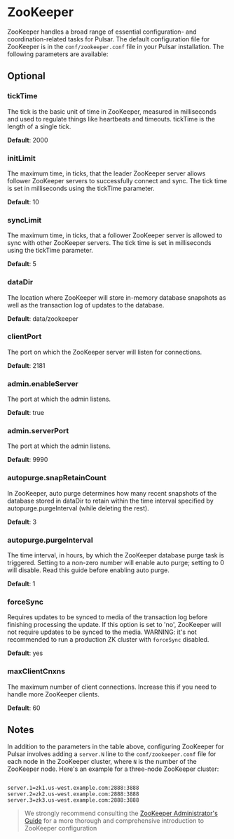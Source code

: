 # ZooKeeper

ZooKeeper handles a broad range of essential configuration- and coordination-related tasks for Pulsar. The default configuration file for ZooKeeper is in the `conf/zookeeper.conf` file in your Pulsar installation. The following parameters are available:

## Optional

### tickTime

The tick is the basic unit of time in ZooKeeper, measured in milliseconds and used to regulate things like heartbeats and timeouts. tickTime is the length of a single tick.

**Default**: 2000

### initLimit

The maximum time, in ticks, that the leader ZooKeeper server allows follower ZooKeeper servers to successfully connect and sync. The tick time is set in milliseconds using the tickTime parameter.

**Default**: 10

### syncLimit

The maximum time, in ticks, that a follower ZooKeeper server is allowed to sync with other ZooKeeper servers. The tick time is set in milliseconds using the tickTime parameter.

**Default**: 5

### dataDir

The location where ZooKeeper will store in-memory database snapshots as well as the transaction log of updates to the database.

**Default**: data/zookeeper

### clientPort

The port on which the ZooKeeper server will listen for connections.

**Default**: 2181

### admin.enableServer

The port at which the admin listens.

**Default**: true

### admin.serverPort

The port at which the admin listens.

**Default**: 9990

### autopurge.snapRetainCount

In ZooKeeper, auto purge determines how many recent snapshots of the database stored in dataDir to retain within the time interval specified by autopurge.purgeInterval (while deleting the rest).

**Default**: 3

### autopurge.purgeInterval

The time interval, in hours, by which the ZooKeeper database purge task is triggered. Setting to a non-zero number will enable auto purge; setting to 0 will disable. Read this guide before enabling auto purge.

**Default**: 1

### forceSync

Requires updates to be synced to media of the transaction log before finishing processing the update. If this option is set to 'no', ZooKeeper will not require updates to be synced to the media. WARNING: it's not recommended to run a production ZK cluster with `forceSync` disabled.

**Default**: yes

### maxClientCnxns

The maximum number of client connections. Increase this if you need to handle more ZooKeeper clients.

**Default**: 60

## Notes

In addition to the parameters in the table above, configuring ZooKeeper for Pulsar involves adding
a `server.N` line to the `conf/zookeeper.conf` file for each node in the ZooKeeper cluster, where `N` is the number of the ZooKeeper node. Here's an example for a three-node ZooKeeper cluster:

```properties

server.1=zk1.us-west.example.com:2888:3888
server.2=zk2.us-west.example.com:2888:3888
server.3=zk3.us-west.example.com:2888:3888

```

> We strongly recommend consulting the [ZooKeeper Administrator's Guide](https://zookeeper.apache.org/doc/current/zookeeperAdmin.html) for a more thorough and comprehensive introduction to ZooKeeper configuration

